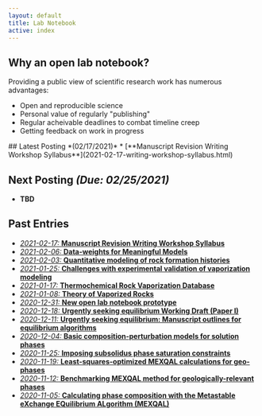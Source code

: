 ```yaml
---
layout: default
title: Lab Notebook
active: index
---
```


## Why an open lab notebook?
Providing a public view of scientific research work has numerous advantages:

* Open and reproducible science
* Personal value of regularly "publishing"
* Regular acheivable deadlines to combat timeline creep
* Getting feedback on work in progress

<div class="box" markdown="1">
## Latest Posting *(02/17/2021)*
* [**Manuscript Revision Writing Workshop Syllabus**](2021-02-17-writing-workshop-syllabus.html)

## Next Posting *(Due: 02/25/2021)*
* **TBD**

</div>

## Past Entries
* [*2021-02-17:* **Manuscript Revision Writing Workshop Syllabus**](2021-02-17-writing-workshop-syllabus.html)
* [*2021-02-06:* **Data-weights for Meaningful Models**](2021-02-06-meaningful-data-weights.html)
* [*2021-02-03:* **Quantitative modeling of rock formation histories**](2021-02-03-rock-fitness-metric.html)
* [*2021-01-25:* **Challenges with experimental validation of vaporization modeling**](2021-01-25-vaporock-validation-challenges.html)
* [*2021-01-17:* **Thermochemical Rock Vaporization Database**](2021-01-17-thermochem-vapor-database.html)
* [*2021-01-08:* **Theory of Vaporized Rocks**](2021-01-08-vapor-rock-theory.html)
* [*2020-12-31:* **New open lab notebook prototype**](2020-12-31-new-lab-book.html)
* [*2020-12-18:* **Urgently seeking equilibrium Working Draft (Paper I)**](2020-12-18-equilibrium-paper-draft.html)
* [*2020-12-11:* **Urgently seeking equilibrium: Manuscript outlines for equilibrium algorithms**](2020-12-11-equilibrium-paper-outlines.html)
* [*2020-12-04:* **Basic composition-perturbation models for solution phases**](2020-12-04-basic-solution-perturbation-models.html)
* [*2020-11-25:* **Imposing subsolidus phase saturation constraints**](2020-11-25-subsolidus-saturation-constraints.html)
* [*2020-11-19:* **Least-squares-optimized MEXQAL calculations for geo-phases**](2020-11-19-MEXQAL-rapid-geo-benchmark.html)
* [*2020-11-12:* **Benchmarking MEXQAL method for geologically-relevant phases**](2020-11-12-MEXQAL-geo-application.html)
* [*2020-11-05:* **Calculating phase composition with the Metastable eXchange EQuilibrium ALgorithm (MEXQAL)**](2020-11-05-MEXQAL.html)
